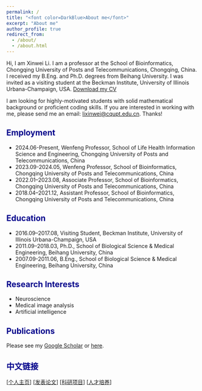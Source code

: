 ```yaml
---
permalink: /
title: "<font color=DarkBlue>About me</font>"
excerpt: "About me"
author_profile: true
redirect_from: 
  - /about/
  - /about.html
---
```


Hi, I am Xinwei Li. I am a professor at the School of Bioinformatics, Chongqing University of Posts and Telecommunications, Chongqing, China. I received my B.Eng. and Ph.D. degrees from Beihang University. I was invited as a visiting student at the Beckman Institute, University of Illinois Urbana-Champaign, USA.   <font color=Red><a href="https://github.com/lixw777/lixw777.github.io/blob/master/assets/pdf/cv_lixw.pdf" target="_blank">Download my CV</a></font>

I am looking for highly-motivated students with solid mathematical background or proficient coding skills. If you are interested in working with me, please send me an email: lixinwei@cqupt.edu.cn. Thanks!

## <font color=DarkBlue>Employment</font>

- 2024.06-Present, Wenfeng Professor, School of Life Health Information Science and Engineering, Chongqing University of Posts and
  Telecommunications, China
- 2023.09-2024.05, Wenfeng Professor, School of Bioinformatics, Chongqing University of Posts and
  Telecommunications, China
- 2022.01–2023.08, Associate Professor, School of Bioinformatics, Chongqing University of Posts and
  Telecommunications, China
- 2018.04–2021.12, Assistant Professor, School of Bioinformatics, Chongqing University of Posts and
  Telecommunications, China

## <font color=DarkBlue>Education</font>

- 2016.09–2017.08, Visiting Student, Beckman Institute, University of Illinois Urbana-Champaign, USA
- 2011.09–2018.03, Ph.D., School of Biological Science & Medical Engineering, Beihang University, China
- 2007.09-2011.06, B.Eng., School of Biological Science & Medical Engineering, Beihang University, China

## <font color=DarkBlue>Research Interests</font>

- Neuroscience
- Medical image analysis
- Artificial intelligence

## <font color=DarkBlue>Publications</font>

Please see my [Google Scholar](https://scholar.google.com/citations?user=7jU0LXoAAAAJ) or [here](https://lixw777.github.io/publications/).

## <font color=DarkBlue>中文链接</font>
[[个人主页](https://lixw777.github.io/homepage/)] [[发表论文](https://lixw777.github.io/publications/)] [[科研项目](https://lixw777.github.io/projects/)] [[人才培养](https://lixw777.github.io/supervision/)] 
